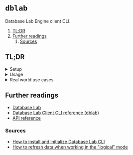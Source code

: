 # `dblab`

Database Lab Engine client CLI.

1. [TL;DR](#tldr)
1. [Further readings](#further-readings)
   1. [Sources](#sources)

## TL;DR

<details>
  <summary>Setup</summary>

```sh
# Install.
curl -sSL 'dblab.sh' | bash

# Initialize CLI configuration.
# Assumes that 'localhost:2345' forwards to the Database Lab Engine machine's at port 2345'.
dblab init --environment-id 'tutorial' --url 'http://localhost:2345' --token 'secret_token' --insecure
```

</details>

<details>
  <summary>Usage</summary>

```sh
# Fetch the status of the Engine's instance.
dblab instance status

# Create clones.
dblab clone create --username 'dblab_user_1' --password 'secret_password' --id 'my_first_clone'
curl -X 'POST' 'https://dblab.instance.fqdn/api/clone' -H 'Verification-Token: verification-token-here' \
  -H 'accept: application/json' -H 'content-type: application/json' \
  -d '{ "protected": true, "db": { "username": "user", "password": "password", "db_name": "db" }, "id": "clone-id" }'

# Get clones' information.
curl -X 'GET' 'https://dblab.instance.fqdn/api/clone/clone-id' -H 'Verification-Token: verification-token-here'

# Reset clones.
curl -X 'POST' 'https://dblab.instance.fqdn/api/clone/clone-id/reset' -H 'Verification-Token: verification-token-here' \
  -H 'accept: application/json' -H 'content-type: application/json' \
  -d '{ "latest": true }'
curl -X 'POST' 'https://dblab.instance.fqdn/api/clone/clone-id/reset' -H 'Verification-Token: verification-token-here' \
  -H 'accept: application/json' -H 'content-type: application/json' \
  -d '{ "latest": false, "snapshotID": "2024-09-09T12:12:13Z" }'

# Change clones' properties.
curl -X 'PATCH' 'https://dblab.instance.fqdn/api/clone/clone-id' -H 'Verification-Token: verification-token-here' \
  -H 'accept: application/json' -H 'content-type: application/json' \
  -d '{ "protected": false }'

# Delete clones.
curl -X 'DELETE' 'https://dblab.instance.fqdn/api/clone/clone-id/reset' -H 'Verification-Token: verification-token-here'
```

</details>

<details>
  <summary>Real world use cases</summary>

```sh
curl -X 'POST' 'https://dblab.company.com:1234/api/clone' \
  -H 'Verification-Token: something-something-dark-side' \
  -H 'accept: application/json' -H 'content-type: application/json' \
  -d '{
    "id": "smth",
    "protected": true,
    "db": {
      "username": "master",
      "password": "ofPuppets",
      "db_name": "puppet"
    }
  }'
curl 'https://dblab.company.com:1234/api/clone/smth' \
  -H 'Verification-Token: something-something-dark-side'
curl -X 'POST' 'https://dblab.company.com:1234/api/clone/smth/reset' \
  -H 'Verification-Token: something-something-dark-side' \
  -H 'accept: application/json' -H 'content-type: application/json' \
  -d '{ "latest": true }'
curl -X 'PATCH' 'https://dblab.company.com:1234/api/clone/smth' \
  -H 'Verification-Token: something-something-dark-side' \
  -H 'accept: application/json' -H 'content-type: application/json' \
  -d '{ "protected": false }'
curl -X 'DELETE' 'https://dblab.company.com:1234/api/clone/smth' \
  -H 'Verification-Token: something-something-dark-side'
```

</details>

## Further readings

- [Database Lab]
- [Database Lab Client CLI reference (dblab)]
- [API reference]

### Sources

- [How to install and initialize Database Lab CLI]
- [How to refresh data when working in the "logical" mode]

<!--
  Reference
  ═╬═Time══
  -->

<!-- In-article sections -->
<!-- Knowledge base -->
[database lab]: database%20lab.md

<!-- Files -->
<!-- Upstream -->
[api reference]: https://dblab.readme.io/reference/
[database lab client cli reference (dblab)]: https://postgres.ai/docs/reference-guides/dblab-client-cli-reference
[how to install and initialize database lab cli]: https://postgres.ai/docs/how-to-guides/cli/cli-install-init
[How to refresh data when working in the "logical" mode]: https://postgres.ai/docs/how-to-guides/administration/logical-full-refresh

<!-- Others -->
